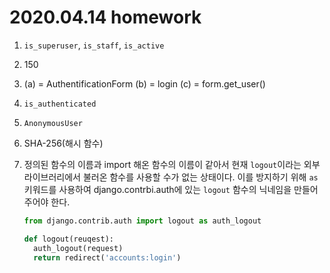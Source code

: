 # 2020.04.14 homework

1. `is_superuser`, `is_staff`, `is_active`

2. 150

3. (a) = AuthentificationForm
   (b) = login
   (c) = form.get_user()

4. `is_authenticated`

5. `AnonymousUser`

6. SHA-256(해시 함수)

7. 정의된 함수의 이름과 import 해온 함수의 이름이 같아서 현재 `logout`이라는 외부 라이브러리에서 불러온 함수를 사용할 수가 없는 상태이다. 이를 방지하기 위해 `as` 키워드를 사용하여 django.contrbi.auth에 있는 `logout` 함수의 닉네임을 만들어주어야 한다.

   ```python
   from django.contrib.auth import logout as auth_logout
   
   def logout(reuqest):
     auth_logout(request)
     return redirect('accounts:login')
   ```

   

